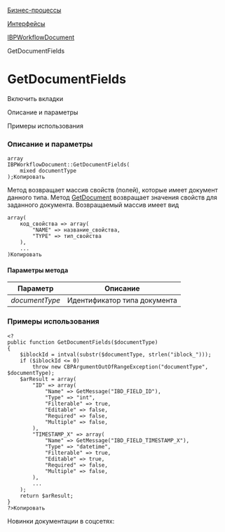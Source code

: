 [Бизнес-процессы](/api_help/bizproc/index.php)

[Интерфейсы](/api_help/bizproc/interface/index.php)

[IBPWorkflowDocument](/api_help/bizproc/interface/IBPWorkflowDocument/index.php)

GetDocumentFields

GetDocumentFields
=================

Включить вкладки

Описание и параметры

Примеры использования

### Описание и параметры

```
array
IBPWorkflowDocument::GetDocumentFields(
	mixed documentType
);Копировать
```

Метод возвращает массив свойств (полей), которые имеет документ данного типа. Метод [GetDocument](/api_help/bizproc/interface/IBPWorkflowDocument/GetDocument.php) возвращает значения свойств для заданного документа. Возвращаемый массив имеет вид

```
array(
	код_свойства => array(
		"NAME" => название_свойства,
		"TYPE" => тип_свойства
	), 
	...
)Копировать
```

#### Параметры метода

| Параметр | Описание |
| --- | --- |
| *documentType* | Идентификатор типа документа |

### Примеры использования

```
<?
public function GetDocumentFields($documentType)
{
	$iblockId = intval(substr($documentType, strlen("iblock_")));
	if ($iblockId <= 0)
		throw new CBPArgumentOutOfRangeException("documentType", $documentType);
	$arResult = array(
		"ID" => array(
			"Name" => GetMessage("IBD_FIELD_ID"),
			"Type" => "int",
			"Filterable" => true,
			"Editable" => false,
			"Required" => false,
			"Multiple" => false,
		),
		"TIMESTAMP_X" => array(
			"Name" => GetMessage("IBD_FIELD_TIMESTAMP_X"),
			"Type" => "datetime",
			"Filterable" => true,
			"Editable" => true,
			"Required" => false,
			"Multiple" => false,
		),
		...
	);
	return $arResult;
}
?>Копировать
```

Новинки документации в соцсетях: